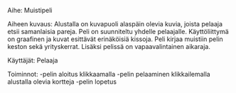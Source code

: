 Aihe: Muistipeli

Aiheen kuvaus:
Alustalla on kuvapuoli alaspäin olevia kuvia, joista pelaaja etsii samanlaisia pareja. Peli on suunniteltu yhdelle pelaajalle. Käyttöliittymä on graafinen ja kuvat esittävät erinäköisiä kissoja. Peli kirjaa muistiin pelin keston sekä yrityskerrat. Lisäksi pelissä on vapaavalintainen aikaraja.


Käyttäjät:
Pelaaja


Toiminnot:
-pelin aloitus klikkaamalla
-pelin pelaaminen klikkailemalla alustalla olevia kortteja
-pelin lopetus
